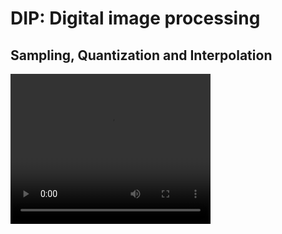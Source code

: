 # DIP: Digital image processing


## Sampling, Quantization and Interpolation
<video width="320" height="240" controls>
  <source src="2D_interpolation.mp4" type="video/mp4">
</video>